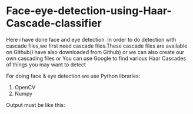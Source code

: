 # Face-eye-detection-using-Haar-Cascade-classifier

Here i have done face and eye detection. In order to do detection with cascade files,we first need cascade files.These cascade files are available on Github(I have also downloaded from Github) or we can also create our own cascading files or You can use Google to find various Haar Cascades of things you may want to detect

For doing face & eye detection we use Python libraries:
1)	OpenCV
2)	Numpy

Output must be like this:

